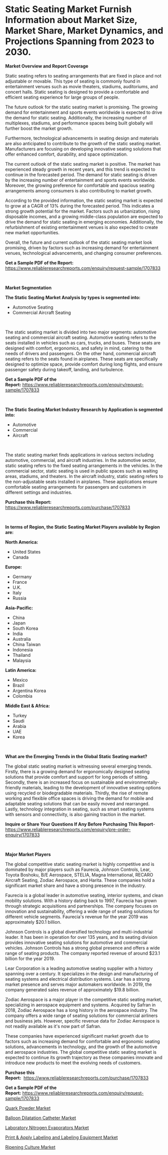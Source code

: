 <p><h1>Static Seating Market Furnish Information about Market Size, Market Share, Market Dynamics, and Projections Spanning from 2023 to 2030.</h1></p><p><strong>Market Overview and Report Coverage</strong></p>
<p><p>Static seating refers to seating arrangements that are fixed in place and not adjustable or movable. This type of seating is commonly found in entertainment venues such as movie theaters, stadiums, auditoriums, and concert halls. Static seating is designed to provide a comfortable and efficient seating experience for large groups of people.</p><p>The future outlook for the static seating market is promising. The growing demand for entertainment and sports events worldwide is expected to drive the demand for static seating. Additionally, the increasing number of multiplexes, stadiums, and performance spaces being built globally will further boost the market growth.</p><p>Furthermore, technological advancements in seating design and materials are also anticipated to contribute to the growth of the static seating market. Manufacturers are focusing on developing innovative seating solutions that offer enhanced comfort, durability, and space optimization.</p><p>The current outlook of the static seating market is positive. The market has experienced steady growth in recent years, and this trend is expected to continue in the forecasted period. The demand for static seating is driven by the increasing number of entertainment and sports events worldwide. Moreover, the growing preference for comfortable and spacious seating arrangements among consumers is also contributing to market growth.</p><p>According to the provided information, the static seating market is expected to grow at a CAGR of 13% during the forecasted period. This indicates a strong growth potential for the market. Factors such as urbanization, rising disposable incomes, and a growing middle-class population are expected to drive the demand for static seating in emerging economies. Additionally, the refurbishment of existing entertainment venues is also expected to create new market opportunities.</p><p>Overall, the future and current outlook of the static seating market look promising, driven by factors such as increasing demand for entertainment venues, technological advancements, and changing consumer preferences.</p></p>
<p><strong>Get a Sample PDF of the Report:</strong> <a href="https://www.reliableresearchreports.com/enquiry/request-sample/1707833">https://www.reliableresearchreports.com/enquiry/request-sample/1707833</a></p>
<p>&nbsp;</p>
<p><strong>Market Segmentation</strong></p>
<p><strong>The Static Seating Market Analysis by types is segmented into:</strong></p>
<p><ul><li>Automotive Seating</li><li>Commercial Aircraft Seating</li></ul></p>
<p>&nbsp;</p>
<p><p>The static seating market is divided into two major segments: automotive seating and commercial aircraft seating. Automotive seating refers to the seats installed in vehicles such as cars, trucks, and buses. These seats are designed with comfort, ergonomics, and safety in mind, catering to the needs of drivers and passengers. On the other hand, commercial aircraft seating refers to the seats found in airplanes. These seats are specifically designed to optimize space, provide comfort during long flights, and ensure passenger safety during takeoff, landing, and turbulence.</p></p>
<p><strong>Get a Sample PDF of the Report:</strong>&nbsp;<a href="https://www.reliableresearchreports.com/enquiry/request-sample/1707833">https://www.reliableresearchreports.com/enquiry/request-sample/1707833</a></p>
<p>&nbsp;</p>
<p><strong>The Static Seating Market Industry Research by Application is segmented into:</strong></p>
<p><ul><li>Automotive</li><li>Commercial</li><li>Aircraft</li></ul></p>
<p>&nbsp;</p>
<p><p>The static seating market finds applications in various sectors including automotive, commercial, and aircraft industries. In the automotive sector, static seating refers to the fixed seating arrangements in the vehicles. In the commercial sector, static seating is used in public spaces such as waiting areas, stadiums, and theaters. In the aircraft industry, static seating refers to the non-adjustable seats installed in airplanes. These applications ensure comfortable seating arrangements for passengers and customers in different settings and industries.</p></p>
<p><strong>Purchase this Report:</strong>&nbsp; <a href="https://www.reliableresearchreports.com/purchase/1707833">https://www.reliableresearchreports.com/purchase/1707833</a></p>
<p>&nbsp;</p>
<p><strong>In terms of Region, the Static Seating Market Players available by Region are:</strong></p>
<p>
    <p> <strong> North America: </strong>
        <ul>
            <li>United States</li>
            <li>Canada</li>
        </ul>
        </p> 
    <p> <strong> Europe: </strong>
        <ul>
            <li>Germany</li>
            <li>France</li>
            <li>U.K.</li>
            <li>Italy</li>
            <li>Russia</li>
        </ul>
        </p> 
    <p> <strong> Asia-Pacific: </strong>
        <ul>
            <li>China</li>
            <li>Japan</li>
            <li>South Korea</li>
            <li>India</li>
            <li>Australia</li>
            <li>China Taiwan</li>
            <li>Indonesia</li>
            <li>Thailand</li>
            <li>Malaysia</li>
        </ul>
        </p> 
    <p> <strong> Latin America: </strong>
        <ul>
            <li>Mexico</li>
            <li>Brazil</li>
            <li>Argentina Korea</li>
            <li>Colombia</li>
        </ul>
        </p> 
    <p> <strong> Middle East & Africa: </strong>
        <ul>
            <li>Turkey</li>
            <li>Saudi</li>
            <li>Arabia</li>
            <li>UAE</li>
            <li>Korea</li>
        </ul>
    </p>
    </p>
<p>&nbsp;</p>
<p><strong>What are the Emerging Trends in the Global Static Seating market?</strong></p>
<p><p>The global static seating market is witnessing several emerging trends. Firstly, there is a growing demand for ergonomically designed seating solutions that provide comfort and support for long periods of sitting. Secondly, there is an increased focus on sustainable and environmentally-friendly materials, leading to the development of innovative seating options using recycled or biodegradable materials. Thirdly, the rise of remote working and flexible office spaces is driving the demand for mobile and adaptable seating solutions that can be easily moved and rearranged. Lastly, technology integration in seating, such as smart seating systems with sensors and connectivity, is also gaining traction in the market.</p></p>
<p><strong>Inquire or Share Your Questions If Any Before Purchasing This Report</strong>- <a href="https://www.reliableresearchreports.com/enquiry/pre-order-enquiry/1707833">https://www.reliableresearchreports.com/enquiry/pre-order-enquiry/1707833</a></p>
<p>&nbsp;</p>
<p><strong>Major Market Players</strong></p>
<p><p>The global competitive static seating market is highly competitive and is dominated by major players such as Faurecia, Johnson Controls, Lear, Toyota Boshoku, B/E Aerospace, STELIA, Magna International, RECARO Aircraft Seating, Zodiac Aerospace, and Harita. These companies hold a significant market share and have a strong presence in the industry.</p><p>Faurecia is a global leader in automotive seating, interior systems, and clean mobility solutions. With a history dating back to 1997, Faurecia has grown through strategic acquisitions and partnerships. The company focuses on innovation and sustainability, offering a wide range of seating solutions for different vehicle segments. Faurecia's revenue for the year 2019 was approximately $20.1 billion.</p><p>Johnson Controls is a global diversified technology and multi-industrial leader. It has been in operation for over 135 years, and its seating division provides innovative seating solutions for automotive and commercial vehicles. Johnson Controls has a strong global presence and offers a wide range of seating products. The company reported revenue of around $23.1 billion for the year 2019.</p><p>Lear Corporation is a leading automotive seating supplier with a history spanning over a century. It specializes in the design and manufacturing of seating systems and electrical distribution systems. Lear has a strong market presence and serves major automakers worldwide. In 2019, the company generated sales revenue of approximately $19.8 billion.</p><p>Zodiac Aerospace is a major player in the competitive static seating market, specializing in aerospace equipment and systems. Acquired by Safran in 2018, Zodiac Aerospace has a long history in the aerospace industry. The company offers a wide range of seating solutions for commercial airliners and business jets. However, specific revenue data for Zodiac Aerospace is not readily available as it's now part of Safran.</p><p>These companies have experienced significant market growth due to factors such as increasing demand for comfortable and ergonomic seating solutions, advancements in technology, and the growth of the automotive and aerospace industries. The global competitive static seating market is expected to continue its growth trajectory as these companies innovate and introduce new products to meet the evolving needs of customers.</p></p>
<p><strong>Purchase this Report:</strong>&nbsp;&nbsp;<a href="https://www.reliableresearchreports.com/purchase/1707833">https://www.reliableresearchreports.com/purchase/1707833</a></p>
<p></p>
<p><strong>Get a Sample PDF of the Report:</strong>&nbsp;<a href="https://www.reliableresearchreports.com/enquiry/request-sample/1707833">https://www.reliableresearchreports.com/enquiry/request-sample/1707833</a></p>
<p><p><a href="https://www.linkedin.com/pulse/quark-powder-market-size-share-global-analysis-report-2023/">Quark Powder Market</a></p><p><a href="https://github.com/WillieWoodard/Market-Research-Report-List-1/blob/main/balloon-dilatation-catheter-market.md">Balloon Dilatation Catheter Market</a></p><p><a href="https://medium.com/@andrewhills1925/laboratory-nitrogen-evaporators-market-trends-forecast-and-competitive-analysis-to-2030-e6cfed809fa5">Laboratory Nitrogen Evaporators Market</a></p><p><a href="https://medium.com/@leliajewess/print-apply-labeling-and-labeling-equipment-market-outlook-industry-overview-and-forecast-2023-44a4314a934c">Print & Apply Labeling and Labeling Equipment Market</a></p><p><a href="https://www.linkedin.com/pulse/ripening-culture-market-research-report-unlocks-analysis/">Ripening Culture Market</a></p></p>